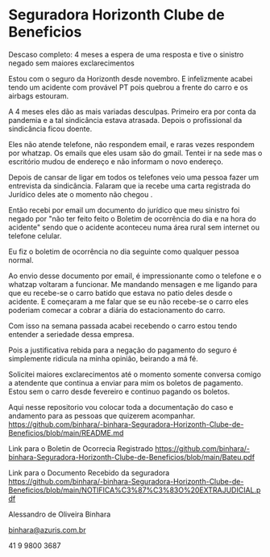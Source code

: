 # Seguradora Horizonth Clube de Beneficios

Descaso completo: 4 meses a espera de uma resposta e tive o sinistro negado sem maiores exclarecimentos

Estou com o seguro da Horizonth desde novembro. E infelizmente acabei tendo um acidente com provável PT pois quebrou a frente do carro e os airbags estouram. 

A 4 meses eles dão as mais variadas desculpas. Primeiro era por conta da pandemia e a tal sindicância estava atrasada. Depois o profissional da sindicância ficou doente. 

Eles não atende telefone, não respondem email, e raras vezes  respondem por whatzap. Os emails que eles usam são do gmail.
Tentei ir na sede mas o escritório mudou de endereço e não informam o novo endereço. 

Depois de cansar de ligar em todos os telefones veio uma pessoa fazer um entrevista da sindicância. 
Falaram que ia recebe uma carta registrada do Jurídico deles ate o momento não chegou . 

Então recebi por email um documento do jurídico que meu sinistro foi negado por "não ter feito  feito o Boletim de ocorrência do dia e na hora do acidente" sendo que o acidente aconteceu numa área rural sem internet ou telefone celular.

Eu fiz o boletim de ocorrência no dia seguinte como qualquer pessoa normal. 

Ao envio desse documento por email, é impressionante como o telefone e o whatzap voltaram a funcionar. Me mandando mensagen e me ligando para que eu recebe-se o carro batido que estava no patio deles desde o acidente. E começaram a me falar que se eu não recebe-se o carro eles poderiam comecar a cobrar a diária do estacionamento do carro. 

Com isso na semana passada acabei recebendo o carro estou tendo entender a seriedade dessa empresa. 

Pois a justificativa rebida para a negação do pagamento do seguro é  simplemente ridicula na minha opinião, beirando a má fé. 

Solicitei maiores exclarecimentos até o momento somente conversa comigo a atendente que continua a enviar para mim os boletos de pagamento. 
Estou sem o carro desde fevereiro e continuo pagando os boletos. 

Aqui nesse repositorio vou colocar toda a documentação do caso  e andamento para as pessoas que quizerem acompanhar.
https://github.com/binhara/-binhara-Seguradora-Horizonth-Clube-de-Beneficios/blob/main/README.md

Link para o Boletin de Ocorrecia Registrado
https://github.com/binhara/-binhara-Seguradora-Horizonth-Clube-de-Beneficios/blob/main/Bateu.pdf

Link para o Documento Recebido da seguradora
https://github.com/binhara/-binhara-Seguradora-Horizonth-Clube-de-Beneficios/blob/main/NOTIFICA%C3%87%C3%83O%20EXTRAJUDICIAL.pdf



Alessandro de Oliveira Binhara

binhara@azuris.com.br

41 9 9800 3687
